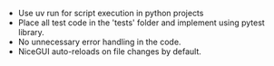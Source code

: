 - Use uv run for script execution in python projects
- Place all test code in the 'tests' folder and implement using pytest library.
- No unnecessary error handling in the code.
- NiceGUI auto-reloads on file changes by default.